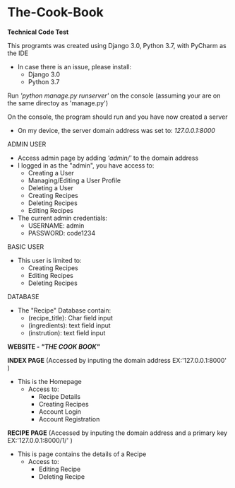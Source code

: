 # The-Cook-Book
**Technical Code Test**

This programts was created using Django 3.0, Python 3.7, with PyCharm as the IDE
  - In case there is an issue, please install:
    - Django 3.0
    - Python 3.7
  
Run *'python manage.py runserver'* on the console (assuming your are on the same directoy as 'manage.py')

On the console, the program should run and you have now created a server
  - On my device, the server domain address was set to: *127.0.0.1:8000*

ADMIN USER
  - Access admin page by adding *'admin/'* to the domain address
  - I logged in as the "admin", you have access to:
    - Creating a User
    - Managing/Editing a User Profile
    - Deleting a User
    - Creating Recipes
    - Deleting Recipes
    - Editing Recipes
  - The current admin credentials:
    - USERNAME: admin
    - PASSWORD: code1234

BASIC USER
  - This user is limited to:
    - Creating Recipes
    - Editing Recipes
    - Deleting Recipes

DATABASE
  - The "Recipe" Database contain:
    - (recipe_title): Char field input
    - (ingredients): text field input
    - (instrution): text field input

**WEBSITE - *"THE COOK BOOK"***

**INDEX PAGE** (Accessed by inputing the domain address EX:'127.0.0.1:8000' )
  - This is the Homepage
    - Access to:
      - Recipe Details
      - Creating Recipes
      - Account Login
      - Account Registration

**RECIPE PAGE** (Accessed by inputing the domain address and a primary key EX:'127.0.0.1:8000/1/' )
  - This is page contains the details of a Recipe
    - Access to:
      - Editing Recipe
      - Deleting Recipe
